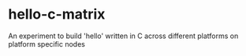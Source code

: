 # hello-c-matrix
An experiment to build 'hello' written in C across different platforms on platform specific nodes
